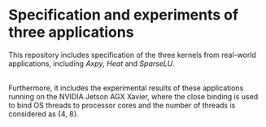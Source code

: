 # Specification and experiments of three applications
This repository includes specification of the three kernels from real-world applications, including _Axpy_, _Heat_ and _SparseLU_.
<br/>
<br/>

Furthermore, it includes the experimental results of these applications running on the NVIDIA Jetson AGX Xavier, where the close binding is used to bind OS threads to processor cores and the number of threads is considered as {4, 8}.
